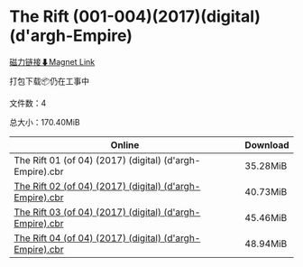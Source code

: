 # The Rift (001-004)(2017)(digital)(d'argh-Empire)

[磁力链接⬇Magnet Link](magnet:?xt=urn:btih:d47afaf5173ef1dc5749ff2df8b699514142e021&dn=The%20Rift%20%28001-004%29%282017%29%28digital%29%28d%27argh-Empire%29)

打包下载📦仍在工事中

文件数：4

总大小：170.40MiB

Online | Download
--- | ---
The Rift 01 (of 04) (2017) (digital) (d'argh-Empire).cbr | 35.28MiB
[The Rift 02 (of 04) (2017) (digital) (d'argh-Empire).cbr](https://github.com/alicewish/markdown/blob/master/comic/Rift-02-of-04-2017-digital-dargh-Empire-cbr.md) | 40.73MiB
[The Rift 03 (of 04) (2017) (digital) (d'argh-Empire).cbr](https://github.com/alicewish/markdown/blob/master/comic/Rift-03-of-04-2017-digital-dargh-Empire-cbr.md) | 45.46MiB
[The Rift 04 (of 04) (2017) (digital) (d'argh-Empire).cbr](https://github.com/alicewish/markdown/blob/master/comic/Rift-04-of-04-2017-digital-dargh-Empire-cbr.md) | 48.94MiB